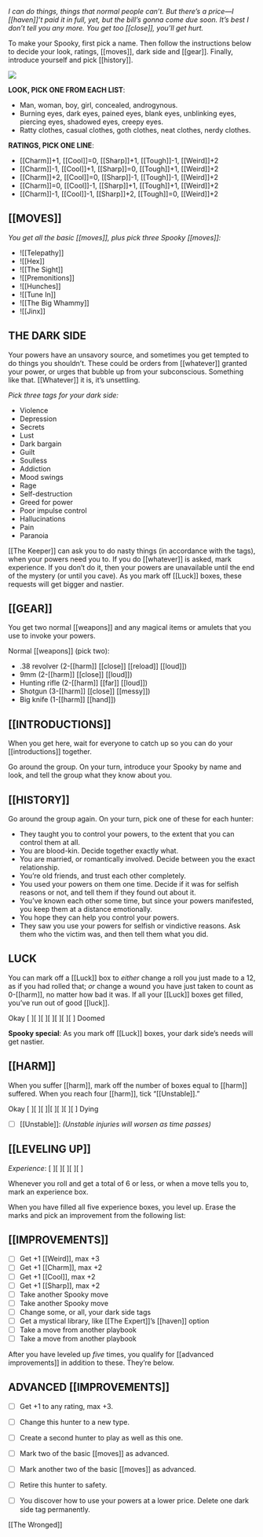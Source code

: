 
*I can do things, things that normal people can’t. But there’s a price—I [[haven]]’t paid it in full, yet, but the bill’s gonna come due soon. It’s best I don’t tell you any more. You get too [[close]], you’ll get hurt.*

To make your Spooky, first pick a name. Then follow the instructions below to decide your look, ratings, [[moves]], dark side and [[gear]]. Finally, introduce yourself and pick [[history]].

![](MotWIMG15.jpeg)

**LOOK, PICK ONE FROM EACH LIST**:

- Man, woman, boy, girl, concealed, androgynous.
- Burning eyes, dark eyes, pained eyes, blank eyes, unblinking eyes, piercing eyes, shadowed eyes, creepy eyes.
- Ratty clothes, casual clothes, goth clothes, neat clothes, nerdy clothes.

**RATINGS, PICK ONE LINE**:

- [[Charm]]+1, [[Cool]]=0, [[Sharp]]+1, [[Tough]]-1, [[Weird]]+2
- [[Charm]]-1, [[Cool]]+1, [[Sharp]]=0, [[Tough]]+1, [[Weird]]+2
- [[Charm]]+2, [[Cool]]=0, [[Sharp]]-1, [[Tough]]-1, [[Weird]]+2
- [[Charm]]=0, [[Cool]]-1, [[Sharp]]+1, [[Tough]]+1, [[Weird]]+2
- [[Charm]]-1, [[Cool]]-1, [[Sharp]]+2, [[Tough]]=0, [[Weird]]+2

## **[[MOVES]]**


*You get all the basic [[moves]], plus pick three Spooky [[moves]]:*

- ![[Telepathy]]
- ![[Hex]]
- ![[The Sight]]
- ![[Premonitions]]
- ![[Hunches]]
- ![[Tune In]]
- ![[The Big Whammy]]
- ![[Jinx]]
## **THE DARK SIDE**


Your powers have an unsavory source, and sometimes you get tempted to do things you shouldn’t. These could be orders from [[whatever]] granted your power, or urges that bubble up from your subconscious. Something like that. [[Whatever]] it is, it’s unsettling.

*Pick three tags for your dark side:*

- Violence
- Depression
- Secrets
- Lust
- Dark bargain
- Guilt
- Soulless
- Addiction
- Mood swings
- Rage
- Self-destruction
- Greed for power
- Poor impulse control
- Hallucinations
- Pain
- Paranoia

[[The Keeper]] can ask you to do nasty things (in accordance with the tags), when your powers need you to. If you do [[whatever]] is asked, mark experience. If you don’t do it, then your powers are unavailable until the end of the mystery (or until you cave). As you mark off [[Luck]] boxes, these requests will get bigger and nastier.

## **[[GEAR]]**


You get two normal [[weapons]] and any magical items or amulets that you use to invoke your powers.

Normal [[weapons]] (pick two):

- .38 revolver (2-[[harm]] [[close]] [[reload]] [[loud]])
- 9mm (2-[[harm]] [[close]] [[loud]])
- Hunting rifle (2-[[harm]] [[far]] [[loud]])
- Shotgun (3-[[harm]] [[close]] [[messy]])
- Big knife (1-[[harm]] [[hand]])

## **[[INTRODUCTIONS]]**


When you get here, wait for everyone to catch up so you can do your [[introductions]] together.

Go around the group. On your turn, introduce your Spooky by name and look, and tell the group what they know about you.

## **[[HISTORY]]**


Go around the group again. On your turn, pick one of these for each hunter:

- They taught you to control your powers, to the extent that you can control them at all.
- You are blood-kin. Decide together exactly what.
- You are married, or romantically involved. Decide between you the exact relationship.
- You’re old friends, and trust each other completely.
- You used your powers on them one time. Decide if it was for selfish reasons or not, and tell them if they found out about it.
- You’ve known each other some time, but since your powers manifested, you keep them at a distance emotionally.
- You hope they can help you control your powers.
- They saw you use your powers for selfish or vindictive reasons. Ask them who the victim was, and then tell them what you did.

## **LUCK**


You can mark off a [[Luck]] box to *either* change a roll you just made to a 12, as if you had rolled that; *or* change a wound you have just taken to count as 0-[[harm]], no matter how bad it was. If all your [[Luck]] boxes get filled, you’ve run out of good [[luck]].

Okay [ ][ ][ ][ ][ ][ ][ ] Doomed

**Spooky special**: As you mark off [[Luck]] boxes, your dark side’s needs will get nastier.

## **[[HARM]]**


When you suffer [[harm]], mark off the number of boxes equal to [[harm]] suffered. When you reach four [[harm]], tick “[[Unstable]].”

Okay [ ][ ][ ]|[ ][ ][ ][ ] Dying

- [ ] [[Unstable]]:  *(Unstable injuries will worsen as time passes)*

## **[[LEVELING UP]]**


*Experience*: [ ][ ][ ][ ][ ]

Whenever you roll and get a total of 6 or less, or when a move tells you to, mark an experience box.

When you have filled all five experience boxes, you level up. Erase the marks and pick an improvement from the following list:

## **[[IMPROVEMENTS]]**


- [ ] Get +1 [[Weird]], max +3
- [ ] Get +1 [[Charm]], max +2
- [ ] Get +1 [[Cool]], max +2
- [ ] Get +1 [[Sharp]], max +2
- [ ] Take another Spooky move
- [ ] Take another Spooky move
- [ ] Change some, or all, your dark side tags
- [ ] Get a mystical library, like [[The Expert]]’s [[haven]] option
- [ ] Take a move from another playbook
- [ ] Take a move from another playbook

After you have leveled up *five* times, you qualify for [[advanced improvements]] in addition to these. They’re below.

## **ADVANCED [[IMPROVEMENTS]]**


- [ ] Get +1 to any rating, max +3.
- [ ] Change this hunter to a new type.
- [ ] Create a second hunter to play as well as this one.
- [ ] Mark two of the basic [[moves]] as advanced.
- [ ] Mark another two of the basic [[moves]] as advanced.
- [ ] Retire this hunter to safety.
- [ ] You discover how to use your powers at a lower price. Delete one dark side tag permanently.



[[The Wronged]]
